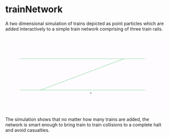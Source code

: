 # trainNetwork
A two dimensional simulation of trains depicted as point particles which are added interactively to a simple train network comprising of three train rails. 

![](extra/trainNetworkGif.gif)

The simulation shows that no matter how many trains are added, the network is smart enough to bring train to train collisions to a complete halt and avoid casualties.
